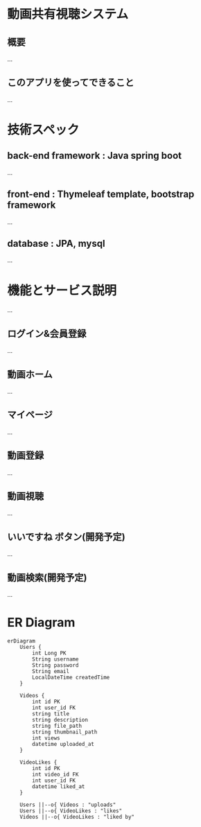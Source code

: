 # 動画共有視聴システム
## 概要
...

## このアプリを使ってできること
...

# 技術スペック
## back-end framework : Java spring boot
...

## front-end : Thymeleaf template, bootstrap framework
...

## database : JPA, mysql
...

# 機能とサービス説明
...

## ログイン&会員登録
...

## 動画ホーム
...

## マイページ
...

## 動画登録
...

## 動画視聴
...

## いいですね ボタン(開発予定)
...

## 動画検索(開発予定)
...

# ER Diagram
```mermaid
erDiagram
    Users {
        int Long PK
        String username
        String password
        String email
        LocalDateTime createdTime
    }

    Videos {
        int id PK
        int user_id FK
        string title
        string description
        string file_path
        string thumbnail_path
        int views
        datetime uploaded_at
    }

    VideoLikes {
        int id PK
        int video_id FK
        int user_id FK
        datetime liked_at
    }

    Users ||--o{ Videos : "uploads"
    Users ||--o{ VideoLikes : "likes"
    Videos ||--o{ VideoLikes : "liked by"
